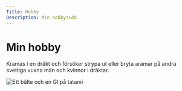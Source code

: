 ```yaml
---
Title: Hobby
Description: Min hobbysida
---
```


Min hobby
================

Kramas i en dräkt och försöker strypa ut eller bryta aramar på andra svettiga vuxna män och kvinnor i dräktar.

![Ett bälte och en GI på tatami](%assets_url%/img/rollemedalj.jpg "Finns inget bättre")